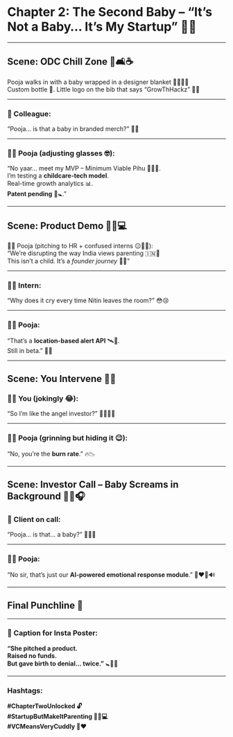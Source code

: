 # Chapter 2: The Second Baby – “It’s Not a Baby… It’s My Startup” 🚀🍼

---

## Scene: ODC Chill Zone 🧊🛋️☕  

Pooja walks in with a baby wrapped in a designer blanket 👶🏽🧣✨  
Custom bottle 🍼. Little logo on the bib that says “GrowThHackz” 💼💡

---

### 👤 Colleague:  
“Pooja… is that a baby in branded merch?” 👕🤖

---

### 👩‍🦰 Pooja (adjusting glasses 🤓):  
“No yaar… meet my MVP – Minimum Viable Pihu 💼👶🏽.  
I’m testing a **childcare-tech model**.  
Real-time growth analytics 📊.  
**Patent pending** 📝🚼.”

---

## Scene: Product Demo 🎤👥💻  

👩‍🦰 Pooja (pitching to HR + confused interns 😐🧑‍🎓):  
“We’re disrupting the way India views parenting 🇮🇳🔁  
This isn’t a child. It’s a *founder journey* 🚀🧠”

---

### 🧑‍🎓 Intern:  
“Why does it cry every time Nitin leaves the room?” 😳😢

---

### 👩‍🦰 Pooja:  
“That’s a **location-based alert API** 🛰️📍.  
Still in beta.” 🧪🐣

---

## Scene: You Intervene 💬👑  

### 🧔‍♂️ You (jokingly 😂):  
“So I’m like the angel investor?” 🧑‍💼💸👼

---

### 👩‍🦰 Pooja (grinning but hiding it 😉):  
“No, you’re the **burn rate**.” 🔥📉

---

## Scene: Investor Call – Baby Screams in Background 💼📞🎧

### 👤 Client on call:  
“Pooja… is that… a baby?” 🫢👶🏽

---

### 👩‍🦰 Pooja:  
“No sir, that’s just our **AI-powered emotional response module**.” 🤖❤️‍🔥🔊

---

## Final Punchline 🎯  

---

### 📸 Caption for Insta Poster:  

**“She pitched a product.  
Raised no funds.  
But gave birth to denial… twice.”** 🚼🚫💔

---

### Hashtags:

**#ChapterTwoUnlocked 🔓**  
**#StartupButMakeItParenting 👶🏽💻**  
**#VCMeansVeryCuddly 🍼❤️**